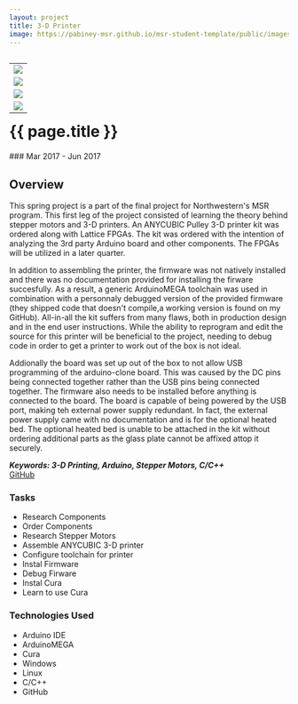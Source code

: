 ```yaml
---
layout: project
title: 3-D Printer
image: https://pabiney-msr.github.io/msr-student-template/public/images/Printer.jpg
---
```

<table align="right">
	<tr>
		<td>
			<img class="project-image" src="https://pabiney-msr.github.io/msr-student-template/public/images/Printer.jpg" />
		</td>
	</tr>
	<tr>
		<td>
			<img class="project-image" src="https://pabiney-msr.github.io/msr-student-template/public/images/printerCircuit.jpg" />
		</td>
	</tr>
	<tr>
		<td>
			<img class="project-image" src="https://pabiney-msr.github.io/msr-student-template/public/images/PowerSupply.jpg" />
		</td>
	</tr>
	<tr>
		<td>
			<img class="project-image" src="https://pabiney-msr.github.io/msr-student-template/public/images/printerScreen.jpg" />
		</td>
	</tr>
</table>
<h1 id="project-title">{{ page.title }}</h1>
### Mar 2017 - Jun 2017

## Overview
This spring project is a part of the final project for Northwestern's MSR program. This first leg of the project consisted of learning the theory behind stepper motors and 3-D printers. An ANYCUBIC Pulley 3-D printer kit was ordered along with Lattice FPGAs. The kit was ordered with the intention of analyzing the 3rd party Arduino board and other components. The FPGAs will be utilized in a later quarter. 

In addition to assembling the printer, the firmware was not natively installed and there was no documentation provided for installing the firware succesfully. As a result, a generic ArduinoMEGA toolchain was used in combination with a personnaly debugged version of the provided firmware (they shipped code that doesn't compile,a working version is found on my GitHub). All-in-all the kit suffers from many flaws, both in production design and in the end user instructions. While the ability to reprogram and edit the source for this printer will be beneficial to the project, needing to debug code in order to get a printer to work out of the box is not ideal.

Addionally the board was set up out of the box to not allow USB programming of the arduino-clone board. This was caused by the DC pins being connected together rather than the USB pins being connected together. The firmware also needs to be installed before anything is connected to the board. The board is capable of being powered by the USB port, making teh external power supply redundant. In fact, the external power supply came with no documentation and is for the optional heated bed. The optional heated bed is unable to be attached in the kit without ordering additional parts as the glass plate cannot be affixed attop it securely.

<b><i>Keywords: 3-D Printing, Arduino, Stepper Motors, C/C++</i></b>
<br>
<a href="https://github.com/pabiney-msr/MSR_Final_Project">GitHub</a>

### Tasks
* Research Components
* Order Components
* Research Stepper Motors
* Assemble ANYCUBIC 3-D printer
* Configure toolchain for printer
* Instal Firmware
* Debug Firware
* Instal Cura
* Learn to use Cura

### Technologies Used
* Arduino IDE
* ArduinoMEGA
* Cura
* Windows
* Linux
* C/C++
* GitHub
